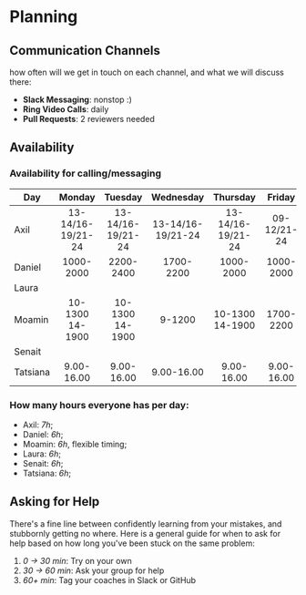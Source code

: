 # Planning

## Communication Channels

how often will we get in touch on each channel, and what we will discuss there:

- **Slack Messaging**: nonstop :)
- **Ring Video Calls**: daily
- **Pull Requests**: 2 reviewers needed

## Availability

### Availability for calling/messaging

| Day       |    Monday        |    Tuesday      |    Wednesday    |    Thursday     |     Friday   |   Saturday   |
| --------- |    :--------:    | :---------:     | :---------:     | :---------:     | :-----------:| :----------: |
| Axil      |13-14/16-19/21-24 |13-14/16-19/21-24|13-14/16-19/21-24|13-14/16-19/21-24| 09-12/21-24  | unvailable   |
| Daniel    |  1000-2000       |  2200-2400      |  1700-2200      |  1000-2000      |   1000-2000  |   1000-2000  |
| Laura     |                  |                 |                 |                 |              |              |
| Moamin    |  10-1300 14-1900 | 10-1300 14-1900 |     9-1200      | 10-1300 14-1900 |  1700-2200   |              |
| Senait    |                  |                 |                 |                 |              |              |
| Tatsiana  |  9.00-16.00                |     9.00-16.00              |                  9.00-16.00 |       9.00-16.00            |     9.00-16.00           |     9.00-16.00           |

### How many hours everyone has per day:

- Axil: _7h_;
- Daniel: _6h_;
- Moamin: _6h_, flexible timing;
- Laura: _6h_;
- Senait: _6h_;
- Tatsiana: _6h_;

## Asking for Help

There's a fine line between confidently learning from your mistakes, and stubbornly getting no where. Here is a general guide for when to ask for help based on how long you've been stuck on the same problem:

1. _0 -> 30 min_: Try on your own
2. _30 -> 60 min_: Ask your group for help
3. _60+ min_: Tag your coaches in Slack or GitHub
